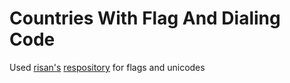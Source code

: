 # Countries With Flag And Dialing Code
Used [risan's](https://github.com/risan) [respository](https://github.com/risan/country-flag-emoji-json) for flags and unicodes
